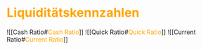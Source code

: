 # <font color="orange"> Liquiditätskennzahlen </font>
![[Cash Ratio#<font color = "orange">Cash Ratio</font>]]
![[Quick Ratio#<font color = "orange">Quick Ratio</font>]]
![[Current Ratio#<font color = "orange">Current Ratio</font>]]


